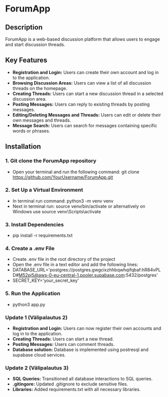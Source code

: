 # ForumApp

## Description
ForumApp is a web-based discussion platform that allows users to engage and start discussion threads.

## Key Features

- **Registration and Login:** Users can create their own account and log in to the application.
- **Browsing Discussion Areas:** Users can view a list of all discussion threads on the homepage.
- **Creating Threads:** Users can start a new discussion thread in a selected discussion area.
- **Posting Messages:** Users can reply to existing threads by posting messages.
- **Editing/Deleting Messages and Threads:** Users can edit or delete their own messages and threads.
- **Message Search:** Users can search for messages containing specific words or phrases.

## Installation
### 1. Git clone the ForumApp repository
- Open your terminal and run the following command: git clone https://github.com/YourUsername/ForumApp.git
### 2. Set Up a Virtual Environment
- In terminal run command: python3 -m venv venv
- Next in terminal run: source venv/bin/activate or alternatively on Windows use source venv\Scripts\activate
### 3. Install Dependencies
- pip install -r requirements.txt
### 4. Create a .env File
- Create .env file in the root directory of the project 
- Open the .env file in a text editor and add the following lines:
- DATABASE_URL='postgres://postgres.gwgcixzhhbqwhqifqbaf:hR84vPLD#M52pj5@aws-0-eu-central-1.pooler.supabase.com:5432/postgres'
- SECRET_KEY='your_secret_key'
### 5. Run the Application
- python3 app.py


### Update 1 (Välipalautus 2)

- **Registration and Login:** Users can now register their own accounts and log in to the application.
- **Creating Threads:** Users can start a new thread.
- **Posting Messages:** Users can comment threads.
- **Database solution:** Database is implemented using postresql and supabase cloud services.

### Update 2 (Välipalautus 3)

- **SQL Queries:** Transitioned all database interactions to SQL queries.
- **.gitingore:** Updated .gitignore to exclude sensitive files.
- **Libraries:** Added requirements.txt with all necessary libraries.






